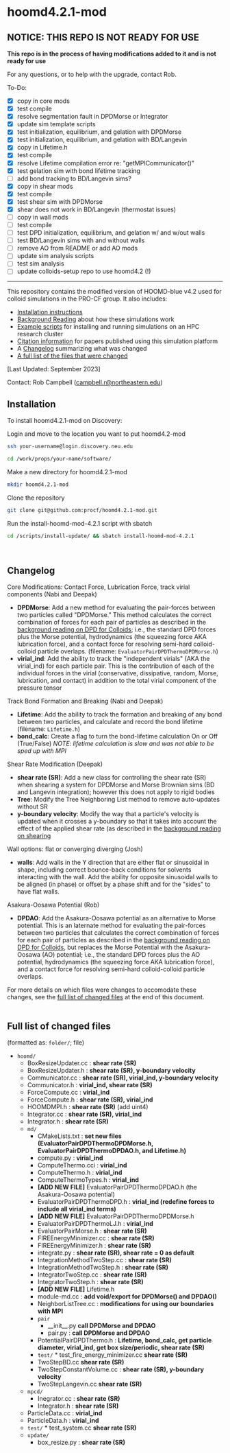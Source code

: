 # hoomd4.2.1-mod

## NOTICE: THIS REPO IS NOT READY FOR USE

**This repo is in the process of having modifications added to it and is not ready for use**

For any questions, or to help with the upgrade, contact Rob.

To-Do:
- [x] copy in core mods 
- [x] test compile
- [x] resolve segmentation fault in DPDMorse or Integrator
- [x] update sim template scripts
- [x] test initialization, equilibrium, and gelation with DPDMorse
- [x] test initialization, equilibrium, and gelation with BD/Langevin
- [x] copy in Lifetime.h
- [x] test compile
- [x] resolve Lifetime compilation error re: "getMPICommunicator()"
- [x] test gelation sim with bond lifetime tracking
- [ ] add bond tracking to BD/Langevin sims?
- [x] copy in shear mods
- [x] test compile
- [x] test shear sim with DPDMorse
- [x] shear does not work in BD/Langevin (thermostat issues)
- [ ] copy in wall mods
- [ ] test compile
- [ ] test DPD initialization, equilibrium, and gelation w/ and w/out walls
- [ ] test BD/Langevin sims with and without walls
- [ ] remove AO from README or add AO mods
- [ ] update sim analysis scripts
- [ ] test sim analysis
- [ ] update colloids-setup repo to use hoomd4.2 (!)

-----------------

This repository contains the modified version of HOOMD-blue v4.2 used for colloid simulations in the PRO-CF group. It also includes: 
* [Installation instructions](/README.md#installation)
* [Background Reading](/background-reading) about how these simulations work
* [Example scripts](/scripts) for installing and running simulations on an HPC research cluster
* [Citation information](/citation-guide.md) for papers published using this simulation platform
* A [Changelog](/README.md#changelog) summarizing what was changed
* [A full list of the files that were changed](/README.md#Full-list-of-changed-files)

[Last Updated: September 2023]

Contact: Rob Campbell (campbell.r@northeastern.edu)

## Installation

To install hoomd4.2.1-mod on Discovery:

Login and move to the location you want to put hoomd4.2-mod
```bash
ssh your-username@login.discovery.neu.edu
```
```bash
cd /work/props/your-name/software/
```
Make a new directory for hoomd4.2.1-mod
```bash
mkdir hoomd4.2.1-mod
```
Clone the repository
```bash
git clone git@github.com:procf/hoomd4.2.1-mod.git
```
Run the install-hoomd-mod-4.2.1 script with sbatch
```bash
cd /scripts/install-update/ && sbatch install-hoomd-mod-4.2.1
```
<br>

## Changelog

Core Modifications: Contact Force, Lubrication Force, track virial components (Nabi and Deepak)
- **DPDMorse**: Add a new method for evaluating the pair-forces between two particles called "DPDMorse." This method calculates the correct combination of forces for each pair of particles as described in the [background reading on DPD for Colloids](/background-reading/2-DPD-for-Colloids-18pg.pdf); i.e., the standard DPD forces plus the Morse potential, hydrodynamics (the squeezing force AKA lubrication force), and a contact force for resolving semi-hard colloid-colloid particle overlaps. (filename: `EvaluatorPairDPDThermoDPDMorse.h`)
- **virial_ind**: Add the ability to track the "independent virials" (AKA the virial_ind) for each particle pair. This is the contribution of each of the individual forces in the virial (conservative, dissipative, random, Morse, lubrication, and contact) in addition to the total virial component of the pressure tensor

Track Bond Formation and Breaking (Nabi and Deepak)
- **Lifetime**: Add the ability to track the formation and breaking of any bond between two particles, and calculate and record the bond lifetime (filename: `Lifetime.h`)
- **bond_calc**: Create a flag to turn the bond-lifetime calculation On or Off (True/False) *NOTE: lifetime calculation is slow and was not able to be sped up with MPI*

Shear Rate Modification (Deepak)
- **shear rate (SR)**: Add a new class for controlling the shear rate (SR) when shearing a system for DPDMorse and Morse Brownian sims (BD and Langevin integration); however this does not apply to rigid bodies
- **Tree**: Modify the Tree Neighboring List method to remove auto-updates without SR
- **y-boundary velocity**: Modify the way that a particle's velocity is updated when it crosses a y-boundary so that it takes into account the effect of the applied shear rate (as described in the [background reading on shearing](/background-reading/4-Shearing-4pg.pdf)

Wall options: flat or converging diverging (Josh)
- **walls**: Add walls in the Y direction that are either flat or sinusoidal in shape, including correct bounce-back conditions for solvents interacting with the wall. Add the ability for opposite sinusoidal walls to be aligned (in phase) or offset by a phase shift and for the "sides" to have flat walls.

Asakura-Oosawa Potential (Rob)
- **DPDAO**: Add the Asakura-Oosawa potential as an alternative to Morse potential. This is an laternate method for evaluating the pair-forces between two particles that calculates the correct combination of forces for each pair of particles as described in the [background reading on DPD for Colloids](/background-reading/2-DPD-for-Colloids-18pg.pdf), but replaces the Morse Potential with the Asakura-Oosawa (AO) potential; i.e., the standard DPD forces plus the AO potential, hydrodynamics (the squeezing force AKA lubrication force), and a contact force for resolving semi-hard colloid-colloid particle overlaps.
 

For more details on which files were changes to accomodate these changes, see the [full list of changed files](#full-list-of-changed-files) at the end of this document.
<br>
<br>
## Full list of changed files

(formatted as: `folder/`; file)

* `hoomd/`
	* BoxResizeUpdater.cc : **shear rate (SR)**
	* BoxResizeUpdater.h : **shear rate (SR), y-boundary velocity**
	* Communicator.cc : **shear rate (SR), virial_ind, y-boundary velocity**
	* Communicator.h : **virial_ind, shear rate (SR)**
	* ForceCompute.cc : **virial_ind**
	* ForceCompute.h : **shear rate (SR), virial_ind** 
	* HOOMDMPI.h : **shear rate (SR)** (add uint4)
	* Integrator.cc : **shear rate (SR), virial_ind**
	* Integrator.h : **shear rate (SR)**
	* `md/`
		* CMakeLists.txt : **set new files (EvaluatorPairDPDThermoDPDMorse.h, EvaluatorPairDPDThermoDPDAO.h, and Lifetime.h)**
		* compute.py : **virial_ind**
		* ComputeThermo.cci : **virial_ind**
		* ComputeThermo.h : **virial_ind**
		* ComputeThermoTypes.h : **virial_ind**
		* **[ADD NEW FILE]** EvaluatorPairDPDThermoDPDAO.h (the Asakura-Oosawa potential)
		* EvaluatorPairDPDThermoDPD.h : **virial_ind (redefine forces to include all virial_ind terms)**
		* **[ADD NEW FILE]** EvaluatorPairDPDThermoDPDMorse.h
		* EvaluatorPairDPDThermoLJ.h : **virial_ind**
		* EvaluatorPairMorse.h : **shear rate (SR)**
		* FIREEnergyMinimizer.cc : **shear rate (SR)**
		* FIREEnergyMinimizer.h : **shear rate (SR)**
		* integrate.py : **shear rate (SR), shear rate = 0 as default**
		* IntegrationMethodTwoStep.cc : **shear rate (SR)**
		* IntegrationMethodTwoStep.h : **shear rate (SR)**
		* IntegratorTwoStep.cc : **shear rate (SR)**
		* IntegratorTwoStep.h : **shear rate (SR)**
		* **[ADD NEW FILE]** Lifetime.h
		* module-md.cc : **add void/export for DPDMorse() and DPDAO()**
		* NeighborListTree.cc : **modifications for using our boundaries with MPI**
		* `pair`
			* \_\_init\_\_.py **call DPDMorse and DPDAO**
			* pair.py : **call DPDMorse and DPDAO**
		* PotentialPairDPDThermo.h : **Lifetime, bond_calc, get particle diameter, virial_ind, get box size/periodic, shear rate (SR)**
  		* `test/`
    			* test_fire_energy_minimizer.cc **shear rate (SR)** 
		* TwoStepBD.cc **shear rate (SR)**
		* TwoStepConstantVolume.cc : **shear rate (SR), y-boundary velocity**	
		* TwoStepLangevin.cc **shear rate (SR)**
	* `mpcd/`
		* Inegrator.cc : **shear rate (SR)**
		* Integrator.h : **shear rate (SR)**
	* ParticleData.cc : **virial_ind**
	* ParticleData.h : **virial_ind**
  	* `test/`
        	* test_system.cc **shear rate (SR)** 
	* `update/`
		* box_resize.py : **shear rate (SR)**
